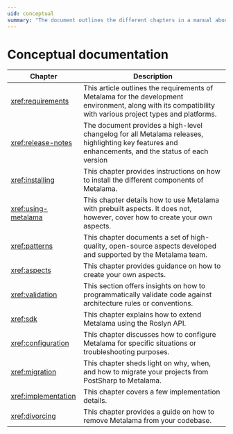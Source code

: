 ```yaml
---
uid: conceptual
summary: "The document outlines the different chapters in a manual about Metalama, covering topics like requirements, installation, usage, aspect creation, validation, configuration, migration, and removal."
---
```

# Conceptual documentation


| Chapter              | Description                                                                                                              |
|----------------------|--------------------------------------------------------------------------------------------------------------------------|
| <xref:requirements> | This article outlines the requirements of Metalama for the development environment, along with its compatibility with various project types and platforms.
| <xref:release-notes> | The document provides a high-level changelog for all Metalama releases, highlighting key features and enhancements, and the status of each version
| <xref:installing>   | This chapter provides instructions on how to install the different components of Metalama. |
| <xref:using-metalama> | This chapter details how to use Metalama with prebuilt aspects. It does not, however, cover how to create your own aspects.
| <xref:patterns> | This chapter documents a set of high-quality, open-source aspects developed and supported by the Metalama team. |
| <xref:aspects>      | This chapter provides guidance on how to create your own aspects.
| <xref:validation>    | This section offers insights on how to programmatically validate code against architecture rules or conventions.
| <xref:sdk> | This chapter explains how to extend Metalama using the Roslyn API.
| <xref:configuration>    | This chapter discusses how to configure Metalama for specific situations or troubleshooting purposes. |
| <xref:migration> | This chapter sheds light on why, when, and how to migrate your projects from PostSharp to Metalama.
| <xref:implementation> | This chapter covers a few implementation details.
| <xref:divorcing> | This chapter provides a guide on how to remove Metalama from your codebase.

